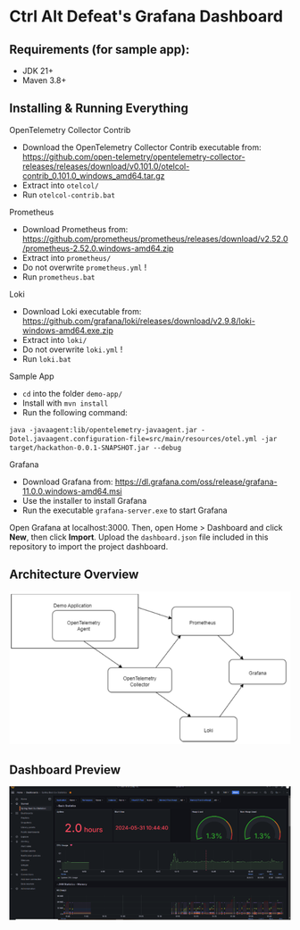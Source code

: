 # Ctrl Alt Defeat's Grafana Dashboard

## Requirements (for sample app):

-   JDK 21+
-   Maven 3.8+

## Installing & Running Everything

OpenTelemetry Collector Contrib

-   Download the OpenTelemetry Collector Contrib executable from: https://github.com/open-telemetry/opentelemetry-collector-releases/releases/download/v0.101.0/otelcol-contrib_0.101.0_windows_amd64.tar.gz
-   Extract into `otelcol/`
-   Run `otelcol-contrib.bat`

Prometheus

-   Download Prometheus from: https://github.com/prometheus/prometheus/releases/download/v2.52.0/prometheus-2.52.0.windows-amd64.zip
-   Extract into `prometheus/`
-   Do not overwrite `prometheus.yml` !
-   Run `prometheus.bat`

Loki

-   Download Loki executable from: https://github.com/grafana/loki/releases/download/v2.9.8/loki-windows-amd64.exe.zip
-   Extract into `loki/`
-   Do not overwrite `loki.yml` !
-   Run `loki.bat`

Sample App

-   `cd` into the folder `demo-app/`
-   Install with `mvn install`
-   Run the following command:

```
java -javaagent:lib/opentelemetry-javaagent.jar -Dotel.javaagent.configuration-file=src/main/resources/otel.yml -jar target/hackathon-0.0.1-SNAPSHOT.jar --debug
```

Grafana

-   Download Grafana from: https://dl.grafana.com/oss/release/grafana-11.0.0.windows-amd64.msi
-   Use the installer to install Grafana
-   Run the executable `grafana-server.exe` to start Grafana

Open Grafana at localhost:3000. Then, open Home > Dashboard and click **New**, then click **Import**. Upload the `dashboard.json` file included in this repository to import the project dashboard.

## Architecture Overview

![Architecture Overview](/images/architecture-overview.png?raw=true)

## Dashboard Preview

![Dashboard Preview](/images/dashboard-preview.png?raw=true)
